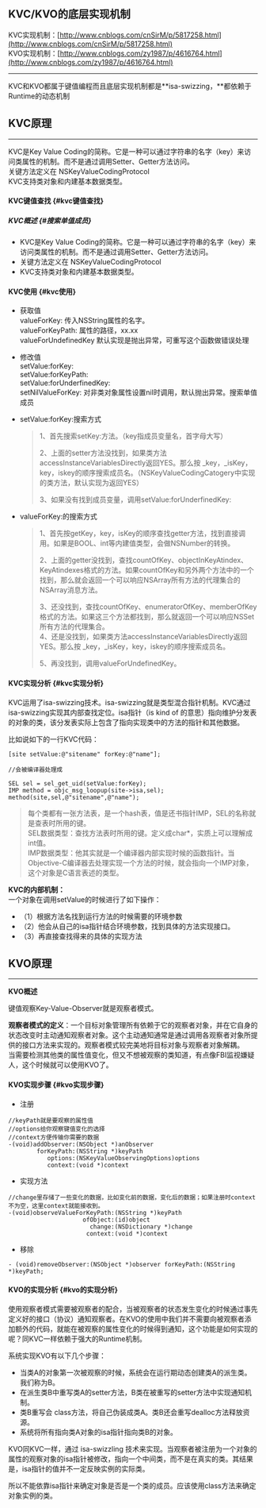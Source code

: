 ## KVC/KVO的底层实现机制

KVC实现机制：[http://www.cnblogs.com/cnSirM/p/5817258.html](http://www.cnblogs.com/cnSirM/p/5817258.html)  
KVO实现机制：[http://www.cnblogs.com/zy1987/p/4616764.html](http://www.cnblogs.com/zy1987/p/4616764.html)

---

KVC和KVO都属于键值编程而且底层实现机制都是**isa-swizzing，**都依赖于Runtime的动态机制

## **KVC原理**

---

KVC是Key Value Coding的简称。它是一种可以通过字符串的名字（key）来访问类属性的机制。而不是通过调用Setter、Getter方法访问。  
关键方法定义在 NSKeyValueCodingProtocol  
KVC支持类对象和内建基本数据类型。

#### KVC键值查找 {#kvc键值查找}

##### KVC概述 {#搜索单值成员}

* KVC是Key Value Coding的简称。它是一种可以通过字符串的名字（key）来访问类属性的机制。而不是通过调用Setter、Getter方法访问。
* 关键方法定义在 NSKeyValueCodingProtocol
* KVC支持类对象和内建基本数据类型。

#### KVC使用 {#kvc使用}

* 获取值  
  valueForKey: 传入NSString属性的名字。  
  valueForKeyPath: 属性的路径，xx.xx  
  valueForUndefinedKey 默认实现是抛出异常，可重写这个函数做错误处理

* 修改值  
  setValue:forKey:  
  setValue:forKeyPath:  
  setValue:forUnderfinedKey:  
  setNilValueForKey: 对非类对象属性设置nil时调用，默认抛出异常。搜索单值成员

* setValue:forKey:搜索方式

  > 1、首先搜索setKey:方法。（key指成员变量名，首字母大写）
  >
  > 2、上面的setter方法没找到，如果类方法accessInstanceVariablesDirectly返回YES。那么按 \_key，\_isKey，key，iskey的顺序搜索成员名。（NSKeyValueCodingCatogery中实现的类方法，默认实现为返回YES）
  >
  > 3、如果没有找到成员变量，调用setValue:forUnderfinedKey:

* valueForKey:的搜索方式

  > 1、首先按getKey，key，isKey的顺序查找getter方法，找到直接调用。如果是BOOL、int等内建值类型，会做NSNumber的转换。
  >
  > 2、上面的getter没找到，查找countOfKey、objectInKeyAtindex、KeyAtindexes格式的方法。如果countOfKey和另外两个方法中的一个找到，那么就会返回一个可以响应NSArray所有方法的代理集合的NSArray消息方法。
  >
  > 3、还没找到，查找countOfKey、enumeratorOfKey、memberOfKey格式的方法。如果这三个方法都找到，那么就返回一个可以响应NSSet所有方法的代理集合。  
  > 4、还是没找到，如果类方法accessInstanceVariablesDirectly返回YES。那么按 \_key，\_isKey，key，iskey的顺序搜索成员名。
  >
  > 5、再没找到，调用valueForUndefinedKey。

#### KVC实现分析 {#kvc实现分析}

KVC运用了isa-swizzing技术。isa-swizzing就是类型混合指针机制。KVC通过isa-swizzing实现其内部查找定位。isa指针（is kind of 的意思）指向维护分发表的对象的类，该分发表实际上包含了指向实现类中的方法的指针和其他数据。

比如说如下的一行KVC代码：

```
[site setValue:@"sitename" forKey:@"name"];

//会被编译器处理成

SEL sel = sel_get_uid(setValue:forKey);
IMP method = objc_msg_loopup(site->isa,sel);
method(site,sel,@"sitename",@"name");
```

> 每个类都有一张方法表，是一个hash表，值是还书指针IMP，SEL的名称就是查表时所用的键。  
> SEL数据类型：查找方法表时所用的键。定义成char\*，实质上可以理解成int值。  
> IMP数据类型：他其实就是一个编译器内部实现时候的函数指针。当Objective-C编译器去处理实现一个方法的时候，就会指向一个IMP对象，这个对象是C语言表述的类型。

**KVC的内部机制：**  
一个对象在调用setValue的时候进行了如下操作：

* （1）根据方法名找到运行方法的时候需要的环境参数
* （2）他会从自己的isa指针结合环境参数，找到具体的方法实现接口。
* （3）再直接查找得来的具体的实现方法 

## **KVO原理**

---

**KVO概述**

键值观察Key-Value-Observer就是观察者模式。

**观察者模式的定义**：一个目标对象管理所有依赖于它的观察者对象，并在它自身的状态改变时主动通知观察者对象。这个主动通知通常是通过调用各观察者对象所提供的接口方法来实现的。观察者模式较完美地将目标对象与观察者对象解耦。  
当需要检测其他类的属性值变化，但又不想被观察的类知道，有点像FBI监视嫌疑人，这个时候就可以使用KVO了。

#### KVO实现步骤 {#kvo实现步骤}

* 注册

```
//keyPath就是要观察的属性值
//options给你观察键值变化的选择
//context方便传输你需要的数据
-(void)addObserver:(NSObject *)anObserver 
        forKeyPath:(NSString *)keyPath 
           options:(NSKeyValueObservingOptions)options 
           context:(void *)context
```

* 实现方法

```
//change里存储了一些变化的数据，比如变化前的数据，变化后的数据；如果注册时context不为空，这里context就能接收到。
-(void)observeValueForKeyPath:(NSString *)keyPath 
                     ofObject:(id)object
                       change:(NSDictionary *)change 
                      context:(void *)context
```

* 移除

```
- (void)removeObserver:(NSObject *)observer forKeyPath:(NSString *)keyPath;
```

#### KVO的实现分析 {#kvo的实现分析}

使用观察者模式需要被观察者的配合，当被观察者的状态发生变化的时候通过事先定义好的接口（协议）通知观察者。在KVO的使用中我们并不需要向被观察者添加额外的代码，就能在被观察的属性变化的时候得到通知，这个功能是如何实现的呢？同KVC一样依赖于强大的Runtime机制。

系统实现KVO有以下几个步骤：

* 当类A的对象第一次被观察的时候，系统会在运行期动态创建类A的派生类。我们称为B。
* 在派生类B中重写类A的setter方法，B类在被重写的setter方法中实现通知机制。
* 类B重写会 class方法，将自己伪装成类A。类B还会重写dealloc方法释放资源。
* 系统将所有指向类A对象的isa指针指向类B的对象。

KVO同KVC一样，通过 isa-swizzling 技术来实现。当观察者被注册为一个对象的属性的观察对象的isa指针被修改，指向一个中间类，而不是在真实的类。其结果是，isa指针的值并不一定反映实例的实际类。

所以不能依靠isa指针来确定对象是否是一个类的成员。应该使用class方法来确定对象实例的类。

